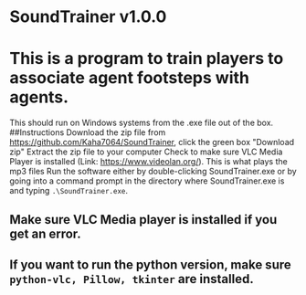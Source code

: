 # SoundTrainer v1.0.0

# This is a program to train players to associate agent footsteps with agents.

This should run on Windows systems from the .exe file out of the box.
##Instructions
Download the zip file from https://github.com/Kaha7064/SoundTrainer, click the green box "Download zip"
Extract the zip file to your computer
Check to make sure VLC Media Player is installed (Link: https://www.videolan.org/). This is what plays the mp3 files
Run the software either by double-clicking SoundTrainer.exe or by going into a command prompt in the directory where SoundTrainer.exe is and typing `.\SoundTrainer.exe`.

## Make sure VLC Media player is installed if you get an error.
## If you want to run the python version, make sure `python-vlc, Pillow, tkinter` are installed.
